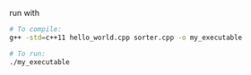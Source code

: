 run with

```bash
# To compile:
g++ -std=c++11 hello_world.cpp sorter.cpp -o my_executable

# To run:
./my_executable
```
